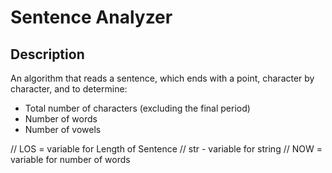 # Sentence Analyzer

## Description
An algorithm that reads a sentence, which ends with a point, character by character, and to determine:
- Total number of characters (excluding the final period)
- Number of words
- Number of vowels

// LOS = variable for Length of Sentence
// str - variable for string
// NOW = variable for number of words
